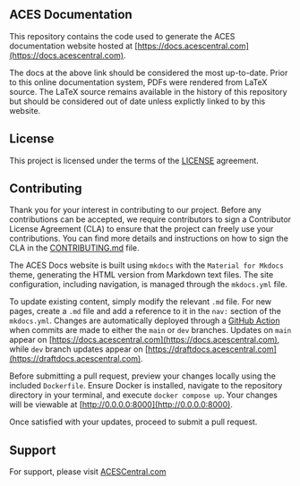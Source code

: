 ## ACES Documentation

This repository contains the code used to generate the ACES documentation website hosted at [https://docs.acescentral.com](https://docs.acescentral.com).

The docs at the above link should be considered the most up-to-date. Prior to this online documentation system, PDFs were rendered from LaTeX source. The LaTeX source remains available in the history of this repository but should be considered out of date unless explictly linked to by this website.

## License
This project is licensed under the terms of the [LICENSE](./LICENSE.md) agreement.

## Contributing
Thank you for your interest in contributing to our project. Before any contributions can be accepted, we require contributors to sign a Contributor License Agreement (CLA) to ensure that the project can freely use your contributions. You can find more details and instructions on how to sign the CLA in the [CONTRIBUTING.md](./CONTRIBUTING.md) file.

The ACES Docs website is built using `mkdocs` with the `Material for Mkdocs` theme, generating the HTML version from Markdown text files. The site configuration, including navigation, is managed through the `mkdocs.yml` file.

To update existing content, simply modify the relevant `.md` file. For new pages, create a `.md` file and add a reference to it in the `nav:` section of the `mkdocs.yml`. Changes are automatically deployed through a [GitHub Action](.github/workflows/main.yml) when commits are made to either the `main` or `dev` branches. Updates on `main` appear on [https://docs.acescentral.com](https://docs.acescentral.com), while `dev` branch updates appear on [https://draftdocs.acescentral.com](https://draftdocs.acescentral.com).

Before submitting a pull request, preview your changes locally using the included `Dockerfile`. Ensure Docker is installed, navigate to the repository directory in your terminal, and execute `docker compose up`. Your changes will be viewable at [http://0.0.0.0:8000](http://0.0.0.0:8000).

Once satisfied with your updates, proceed to submit a pull request.

## Support
For support, please visit [ACESCentral.com](https://acescentral.com)
